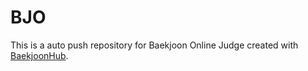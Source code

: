# BJO
This is a auto push repository for Baekjoon Online Judge created with [BaekjoonHub](https://github.com/BaekjoonHub/BaekjoonHub).
